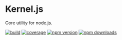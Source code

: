 # Kernel.js
Core utility for node.js.

[![build](https://travis-ci.org/jimzhan/kernel.js.svg?branch=master)](https://travis-ci.org/jimzhan/kernel.js)
[![coverage](https://coveralls.io/repos/jimzhan/kernel.js/badge.svg?branch=master)](https://coveralls.io/r/jimzhan/kernel.js?branch=master)
[![npm version](https://img.shields.io/npm/v/kernel.js.svg?style=flat-square)](https://www.npmjs.com/package/kernel.js)
[![npm downloads](https://img.shields.io/npm/dm/kernel.js.svg?style=flat-square)](https://www.npmjs.com/package/kernel.js)
